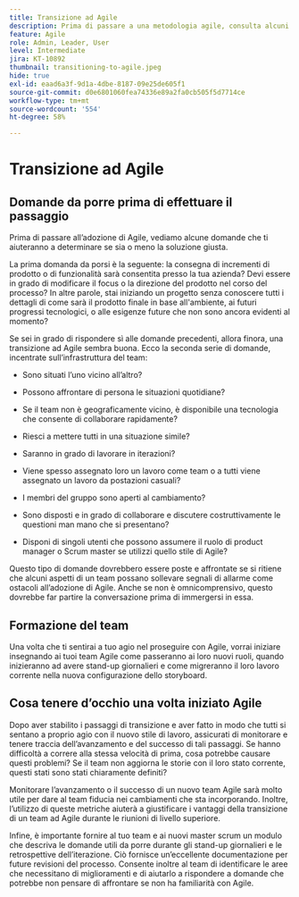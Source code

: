 ```yaml
---
title: Transizione ad Agile
description: Prima di passare a una metodologia agile, consulta alcuni consigli e domande da porre.
feature: Agile
role: Admin, Leader, User
level: Intermediate
jira: KT-10892
thumbnail: transitioning-to-agile.jpeg
hide: true
exl-id: eaad6a3f-9d1a-4dbe-8187-09e25de605f1
source-git-commit: d0e6801060fea74336e89a2fa0cb505f5d7714ce
workflow-type: tm+mt
source-wordcount: '554'
ht-degree: 58%

---
```


# Transizione ad Agile

## Domande da porre prima di effettuare il passaggio

Prima di passare all’adozione di Agile, vediamo alcune domande che ti aiuteranno a determinare se sia o meno la soluzione giusta.

La prima domanda da porsi è la seguente: la consegna di incrementi di prodotto o di funzionalità sarà consentita presso la tua azienda? Devi essere in grado di modificare il focus o la direzione del prodotto nel corso del processo? In altre parole, stai iniziando un progetto senza conoscere tutti i dettagli di come sarà il prodotto finale in base all&#39;ambiente, ai futuri progressi tecnologici, o alle esigenze future che non sono ancora evidenti al momento?

Se sei in grado di rispondere sì alle domande precedenti, allora finora, una transizione ad Agile sembra buona. Ecco la seconda serie di domande, incentrate sull’infrastruttura del team:

* Sono situati l’uno vicino all’altro?

* Possono affrontare di persona le situazioni quotidiane?

* Se il team non è geograficamente vicino, è disponibile una tecnologia che consente di collaborare rapidamente?

* Riesci a mettere tutti in una situazione simile?

* Saranno in grado di lavorare in iterazioni?

* Viene spesso assegnato loro un lavoro come team o a tutti viene assegnato un lavoro da postazioni casuali?

* I membri del gruppo sono aperti al cambiamento?

* Sono disposti e in grado di collaborare e discutere costruttivamente le questioni man mano che si presentano?

* Disponi di singoli utenti che possono assumere il ruolo di product manager o Scrum master se utilizzi quello stile di Agile?


Questo tipo di domande dovrebbero essere poste e affrontate se si ritiene che alcuni aspetti di un team possano sollevare segnali di allarme come ostacoli all’adozione di Agile. Anche se non è omnicomprensivo, questo dovrebbe far partire la conversazione prima di immergersi in essa.


## Formazione del team

Una volta che ti sentirai a tuo agio nel proseguire con Agile, vorrai iniziare insegnando ai tuoi team Agile come passeranno ai loro nuovi ruoli, quando inizieranno ad avere stand-up giornalieri e come migreranno il loro lavoro corrente nella nuova configurazione dello storyboard.


## Cosa tenere d’occhio una volta iniziato Agile

Dopo aver stabilito i passaggi di transizione e aver fatto in modo che tutti si sentano a proprio agio con il nuovo stile di lavoro, assicurati di monitorare e tenere traccia dell’avanzamento e del successo di tali passaggi. Se hanno difficoltà a correre alla stessa velocità di prima, cosa potrebbe causare questi problemi? Se il team non aggiorna le storie con il loro stato corrente, questi stati sono stati chiaramente definiti?

Monitorare l’avanzamento o il successo di un nuovo team Agile sarà molto utile per dare al team fiducia nei cambiamenti che sta incorporando. Inoltre, l’utilizzo di queste metriche aiuterà a giustificare i vantaggi della transizione di un team ad Agile durante le riunioni di livello superiore.

Infine, è importante fornire al tuo team e ai nuovi master scrum un modulo che descriva le domande utili da porre durante gli stand-up giornalieri e le retrospettive dell’iterazione. Ciò fornisce un’eccellente documentazione per future revisioni del processo. Consente inoltre al team di identificare le aree che necessitano di miglioramenti e di aiutarlo a rispondere a domande che potrebbe non pensare di affrontare se non ha familiarità con Agile.

